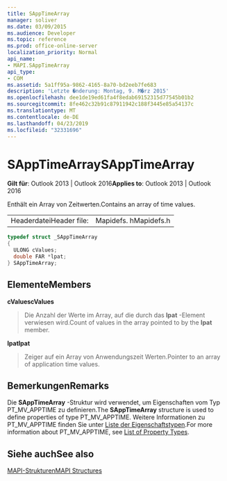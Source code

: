 ```yaml
---
title: SAppTimeArray
manager: soliver
ms.date: 03/09/2015
ms.audience: Developer
ms.topic: reference
ms.prod: office-online-server
localization_priority: Normal
api_name:
- MAPI.SAppTimeArray
api_type:
- COM
ms.assetid: 5a1ff95a-9862-4165-8a70-bd2eeb7fe683
description: 'Letzte �nderung: Montag, 9. M�rz 2015'
ms.openlocfilehash: dee1de19ed61fa4f8edab69152315d77545b01b2
ms.sourcegitcommit: 8fe462c32b91c87911942c188f3445e85a54137c
ms.translationtype: MT
ms.contentlocale: de-DE
ms.lasthandoff: 04/23/2019
ms.locfileid: "32331696"
---
```

# <a name="sapptimearray"></a><span data-ttu-id="46c2d-103">SAppTimeArray</span><span class="sxs-lookup"><span data-stu-id="46c2d-103">SAppTimeArray</span></span>

  
  
<span data-ttu-id="46c2d-104">**Gilt für**: Outlook 2013 | Outlook 2016</span><span class="sxs-lookup"><span data-stu-id="46c2d-104">**Applies to**: Outlook 2013 | Outlook 2016</span></span> 
  
<span data-ttu-id="46c2d-105">Enthält ein Array von Zeitwerten.</span><span class="sxs-lookup"><span data-stu-id="46c2d-105">Contains an array of time values.</span></span>
  
|||
|:-----|:-----|
|<span data-ttu-id="46c2d-106">Headerdatei</span><span class="sxs-lookup"><span data-stu-id="46c2d-106">Header file:</span></span>  <br/> |<span data-ttu-id="46c2d-107">Mapidefs. h</span><span class="sxs-lookup"><span data-stu-id="46c2d-107">Mapidefs.h</span></span>  <br/> |
   
```cpp
typedef struct _SAppTimeArray
{
  ULONG cValues;
  double FAR *lpat;
} SAppTimeArray;

```

## <a name="members"></a><span data-ttu-id="46c2d-108">Elemente</span><span class="sxs-lookup"><span data-stu-id="46c2d-108">Members</span></span>

 <span data-ttu-id="46c2d-109">**cValues**</span><span class="sxs-lookup"><span data-stu-id="46c2d-109">**cValues**</span></span>
  
> <span data-ttu-id="46c2d-110">Die Anzahl der Werte im Array, auf die durch das **lpat** -Element verwiesen wird.</span><span class="sxs-lookup"><span data-stu-id="46c2d-110">Count of values in the array pointed to by the **lpat** member.</span></span> 
    
 <span data-ttu-id="46c2d-111">**lpat**</span><span class="sxs-lookup"><span data-stu-id="46c2d-111">**lpat**</span></span>
  
> <span data-ttu-id="46c2d-112">Zeiger auf ein Array von Anwendungszeit Werten.</span><span class="sxs-lookup"><span data-stu-id="46c2d-112">Pointer to an array of application time values.</span></span> 
    
## <a name="remarks"></a><span data-ttu-id="46c2d-113">Bemerkungen</span><span class="sxs-lookup"><span data-stu-id="46c2d-113">Remarks</span></span>

<span data-ttu-id="46c2d-114">Die **SAppTimeArray** -Struktur wird verwendet, um Eigenschaften vom Typ PT_MV_APPTIME zu definieren.</span><span class="sxs-lookup"><span data-stu-id="46c2d-114">The **SAppTimeArray** structure is used to define properties of type PT_MV_APPTIME.</span></span> <span data-ttu-id="46c2d-115">Weitere Informationen zu PT_MV_APPTIME finden Sie unter [Liste der Eigenschaftstypen](property-types.md).</span><span class="sxs-lookup"><span data-stu-id="46c2d-115">For more information about PT_MV_APPTIME, see [List of Property Types](property-types.md).</span></span>
  
## <a name="see-also"></a><span data-ttu-id="46c2d-116">Siehe auch</span><span class="sxs-lookup"><span data-stu-id="46c2d-116">See also</span></span>



[<span data-ttu-id="46c2d-117">MAPI-Strukturen</span><span class="sxs-lookup"><span data-stu-id="46c2d-117">MAPI Structures</span></span>](mapi-structures.md)

